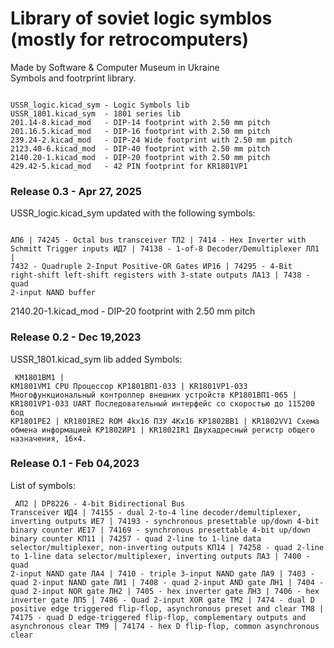 # Library of soviet logic symblos (mostly for retrocomputers)

Made by Software & Computer Museum in Ukraine<br />
Symbols and footrprint library.
<pre><code>
USSR_logic.kicad_sym - Logic Symbols lib
USSR_1801.kicad_sym  - 1801 series lib
201.14-8.kicad_mod   - DIP-14 footprint with 2.50 mm pitch
201.16.5.kicad_mod   - DIP-16 footprint with 2.50 mm pitch
239.24-2.kicad_mod   - DIP-24 Wide footprint with 2.50 mm pitch
2123.40-6.kicad_mod  - DIP-40 footprint with 2.50 mm pitch
2140.20-1.kicad_mod  - DIP-20 footprint with 2.50 mm pitch
429.42-5.kicad_mod   - 42 PIN footprint for KR1801VP1
</code></pre>

### Release 0.3 - Apr 27, 2025

USSR_logic.kicad_sym updated with the following symbols:<pre><code>
АП6   | 74245 - Octal bus transceiver
ТЛ2   | 7414 - Hex Inverter with Schmitt Trigger inputs
ИД7   | 74138 - 1-of-8 Decoder/Demultiplexer
ЛЛ1   | 7432 - Quadruple 2-Input Positive-OR Gates
ИР16  | 74295 - 4-Bit right-shift left-shift registers with 3-state outputs
ЛА13  | 7438 - quad 2-input NAND buffer
</code></pre>
2140.20-1.kicad_mod - DIP-20 footprint with 2.50 mm pitch

### Release 0.2 - Dec 19,2023
USSR_1801.kicad_sym lib added
Symbols:<pre><code>
КМ1801ВМ1     |  KM1801VM1      CPU        Процессор
КР1801ВП1-033 |  KR1801VP1-033             Многофункциональный контроллер внешних устройств
КР1801ВП1-065 |  KR1801VP1-033  UART       Последовательный интерфейс со скоростью до 115200 бод
КР1801РЕ2     |  KR1801RE2      ROM 4kx16  ПЗУ 4Кx16
КР1802ВВ1     |  KR1802VV1                 Cхема обмена информацией
КР1802ИР1     |  KR1802IR1                 Двухадресный регистр общего назначения, 16×4.
</code></pre>

### Release 0.1 - Feb 04,2023
List of symbols:<pre><code>
АП2   | DP8226 - 4-bit Bidirectional Bus Transceiver
ИД4   | 74155 - dual 2-to-4 line decoder/demultiplexer, inverting outputs
ИЕ7   | 74193 - synchronous presettable up/down 4-bit binary counter
ИЕ17  | 74169 - synchronous presettable 4-bit up/down binary counter
КП11  | 74257 - quad 2-line to 1-line data selector/multiplexer, non-inverting outputs
КП14  | 74258 - quad 2-line to 1-line data selector/multiplexer, inverting outputs
ЛА3   | 7400 - quad 2-input NAND gate
ЛА4   | 7410 - triple 3-input NAND gate
ЛА9   | 7403 - quad 2-input NAND gate
ЛИ1   | 7408 - quad 2-input AND gate
ЛН1   | 7404 - quad 2-input NOR gate
ЛН2   | 7405 - hex inverter gate
ЛН3   | 7406 - hex inverter gate
ЛП5   | 7486 - Quad 2-input XOR gate
ТМ2   | 7474 - dual D positive edge triggered flip-flop, asynchronous preset and clear
ТМ8   | 74175 - quad D edge-triggered flip-flop, complementary outputs and asynchronous clear
ТМ9   | 74174 - hex D flip-flop, common asynchronous clear
</code></pre>
